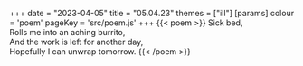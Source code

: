 +++
date = "2023-04-05"
title = "05.04.23"
themes = ["ill"]
[params]
  colour = 'poem'
  pageKey = 'src/poem.js'
+++
{{< poem >}}
Sick bed,  
Rolls me into an aching burrito,  
And the work is left for another day,  
Hopefully I can unwrap tomorrow.
{{< /poem >}}